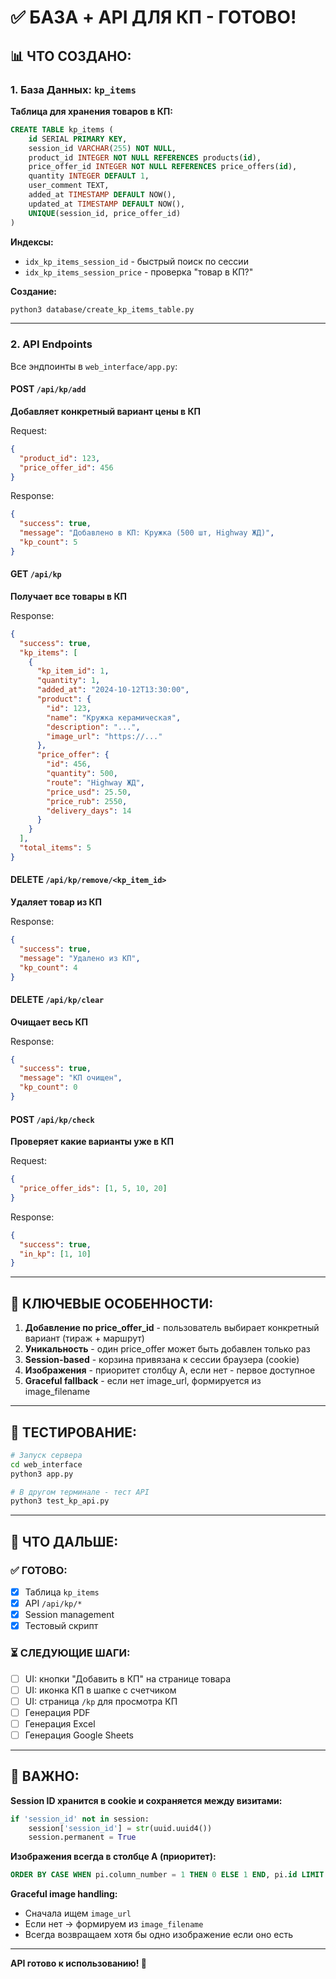 # ✅ БАЗА + API ДЛЯ КП - ГОТОВО!

## 📊 ЧТО СОЗДАНО:

### 1. База Данных: `kp_items`

**Таблица для хранения товаров в КП:**
```sql
CREATE TABLE kp_items (
    id SERIAL PRIMARY KEY,
    session_id VARCHAR(255) NOT NULL,
    product_id INTEGER NOT NULL REFERENCES products(id),
    price_offer_id INTEGER NOT NULL REFERENCES price_offers(id),
    quantity INTEGER DEFAULT 1,
    user_comment TEXT,
    added_at TIMESTAMP DEFAULT NOW(),
    updated_at TIMESTAMP DEFAULT NOW(),
    UNIQUE(session_id, price_offer_id)
)
```

**Индексы:**
- `idx_kp_items_session_id` - быстрый поиск по сессии
- `idx_kp_items_session_price` - проверка "товар в КП?"

**Создание:**
```bash
python3 database/create_kp_items_table.py
```

---

### 2. API Endpoints

Все эндпоинты в `web_interface/app.py`:

#### POST `/api/kp/add`
**Добавляет конкретный вариант цены в КП**

Request:
```json
{
  "product_id": 123,
  "price_offer_id": 456
}
```

Response:
```json
{
  "success": true,
  "message": "Добавлено в КП: Кружка (500 шт, Highway ЖД)",
  "kp_count": 5
}
```

#### GET `/api/kp`
**Получает все товары в КП**

Response:
```json
{
  "success": true,
  "kp_items": [
    {
      "kp_item_id": 1,
      "quantity": 1,
      "added_at": "2024-10-12T13:30:00",
      "product": {
        "id": 123,
        "name": "Кружка керамическая",
        "description": "...",
        "image_url": "https://..."
      },
      "price_offer": {
        "id": 456,
        "quantity": 500,
        "route": "Highway ЖД",
        "price_usd": 25.50,
        "price_rub": 2550,
        "delivery_days": 14
      }
    }
  ],
  "total_items": 5
}
```

#### DELETE `/api/kp/remove/<kp_item_id>`
**Удаляет товар из КП**

Response:
```json
{
  "success": true,
  "message": "Удалено из КП",
  "kp_count": 4
}
```

#### DELETE `/api/kp/clear`
**Очищает весь КП**

Response:
```json
{
  "success": true,
  "message": "КП очищен",
  "kp_count": 0
}
```

#### POST `/api/kp/check`
**Проверяет какие варианты уже в КП**

Request:
```json
{
  "price_offer_ids": [1, 5, 10, 20]
}
```

Response:
```json
{
  "success": true,
  "in_kp": [1, 10]
}
```

---

## 🎯 КЛЮЧЕВЫЕ ОСОБЕННОСТИ:

1. **Добавление по price_offer_id** - пользователь выбирает конкретный вариант (тираж + маршрут)
2. **Уникальность** - один price_offer может быть добавлен только раз
3. **Session-based** - корзина привязана к сессии браузера (cookie)
4. **Изображения** - приоритет столбцу A, если нет - первое доступное
5. **Graceful fallback** - если нет image_url, формируется из image_filename

---

## 🧪 ТЕСТИРОВАНИЕ:

```bash
# Запуск сервера
cd web_interface
python3 app.py

# В другом терминале - тест API
python3 test_kp_api.py
```

---

## 📝 ЧТО ДАЛЬШЕ:

### ✅ ГОТОВО:
- [x] Таблица `kp_items`
- [x] API `/api/kp/*`
- [x] Session management
- [x] Тестовый скрипт

### ⏳ СЛЕДУЮЩИЕ ШАГИ:
- [ ] UI: кнопки "Добавить в КП" на странице товара
- [ ] UI: иконка КП в шапке с счетчиком
- [ ] UI: страница `/kp` для просмотра КП
- [ ] Генерация PDF
- [ ] Генерация Excel
- [ ] Генерация Google Sheets

---

## 🔑 ВАЖНО:

**Session ID хранится в cookie и сохраняется между визитами:**
```python
if 'session_id' not in session:
    session['session_id'] = str(uuid.uuid4())
    session.permanent = True
```

**Изображения всегда в столбце A (приоритет):**
```sql
ORDER BY CASE WHEN pi.column_number = 1 THEN 0 ELSE 1 END, pi.id LIMIT 1
```

**Graceful image handling:**
- Сначала ищем `image_url`
- Если нет → формируем из `image_filename`
- Всегда возвращаем хотя бы одно изображение если оно есть

---

**API готово к использованию! 🚀**




